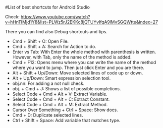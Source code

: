 #List of best shortcuts for Android Studio

Check: https://www.youtube.com/watch?v=hHnTIMjd1Y8&list=PLWz5rJ2EKKc8jQTUYvIfqA9lMvSGQWtte&index=27

There you can find also Debug shortcuts and tips.

* Cmd + Shift + O: Open File.
* Cmd + Shift + A: Search for Action to do.
* Enter vs Tab: With Enter the whole method with parenthesis is written. However, with Tab, only the name of the method is added.
* Cmd + F12: Opens menu where you can write the name of the method where you want to jump. Then just click Enter and you are there.
* Alt + Shift + Up/Down: Move selected lines of code up or down.
* Alt + Up/Down: Smart expression selection tool.
* obj.nn: For adding a not null check.
* obj. + Cmd + J: Shows a list of possible completions.
* Select Code + Cmd + Alt + V: Extract Variable.
* Select Code + Cmd + Alt + C: Extract Constant.
* Select Code + Cmd + Alt + M: Extract Method.
* Cursor Over Something + Ctrl + Space: Show docs.
* Cmd + D: Duplicate selected lines.
* Ctrl + Shift + Space: Add variable that matches type.
